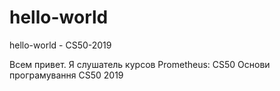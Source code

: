 # hello-world
hello-world - CS50-2019

Всем привет.
Я слушатель курсов  Prometheus: CS50 Основи програмування CS50 2019
